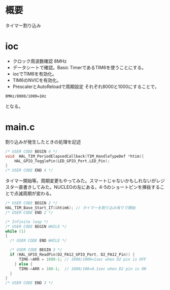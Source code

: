 # 概要
タイマー割り込み
# ioc
- クロック周波数確認 8MHz
- データシートで確認。Basic TimerであるTIM6を使うことにする。
- iocでTIM6を有効化。
- TIM6のNVICを有効化。
- PrescalerとAutoReloadで周期設定 それぞれ8000と1000にすることで，
```
8MHz/8000/1000=1Hz
```
となる。

# main.c

割り込みが発生したときの処理を記述

```main.c
/* USER CODE BEGIN 4 */
void  HAL_TIM_PeriodElapsedCallback(TIM_HandleTypeDef *htim){
    HAL_GPIO_TogglePin(LED_GPIO_Port,LED_Pin);
}
/* USER CODE END 4 */
```

タイマー開始等。周期変更もやってみた。スマートじゃないかもしれないがレジスター直書きしてみた。NUCLEOの左にある，4-5のショートピンを挿抜することで点滅周期が変わる。

```main.c
/* USER CODE BEGIN 2 */
HAL_TIM_Base_Start_IT(&htim6); // タイマーを割り込み有りで開始
/* USER CODE END 2 */

/* Infinite loop */
/* USER CODE BEGIN WHILE */
while (1)
{
  /* USER CODE END WHILE */

  /* USER CODE BEGIN 3 */
  if (HAL_GPIO_ReadPin(D2_PA12_GPIO_Port, D2_PA12_Pin)) {
      TIM6->ARR = 1000-1; // 1000/1000=1sec when D2 pin is OFF
    } else {
      TIM6->ARR = 100-1;  // 1000/100=0.1sec when D2 pin is ON
  }
}
/* USER CODE END 3 */
```
